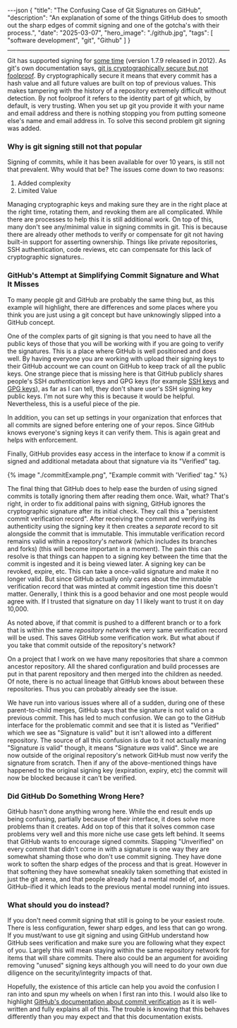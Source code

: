 ---json
{
  "title": "The Confusing Case of Git Signatures on GitHub",
  "description": "An explanation of some of the things GitHub does to smooth out the sharp edges of commit signing and one of the gotcha's with their process.",
  "date": "2025-03-07",
  "hero_image": "./github.jpg",
  "tags": [
    "software development",
    "git",
    "Github"
  ]
}

---

Git has supported signing for [some time](https://lwn.net/Articles/478791/) (version 1.7.9 released in 2012). As git's own documentation says, [git is cryptographically secure but not foolproof](https://git-scm.com/book/en/v2/Git-Tools-Signing-Your-Work). By cryptographically secure it means that every commit has a hash value and all future values are built on top of previous values. This makes tampering with the history of a repository extremely difficult without detection. By not foolproof it refers to the identity part of git which, by default, is very trusting. When you set up git you provide it with your name and email address and there is nothing stopping you from putting someone else's name and email address in. To solve this second problem git signing was added. 

### Why is git signing still not that popular

Signing of commits, while it has been available for over 10 years, is still not that prevalent. Why would that be? The issues come down to two reasons:

1. Added complexity
2. Limited Value

Managing cryptographic keys and making sure they are in the right place at the right time, rotating them, and revoking them are all complicated. While there are processes to help this it is still additional work. On top of this, many don't see any/minimal value in signing commits in git. This is because there are already other methods to verify or compensate for git not having built-in support for asserting ownership. Things like private repositories, SSH authentication, code reviews, etc can compensate for this lack of cryptographic signatures..

### GitHub's Attempt at Simplifying Commit Signature and What It Misses

To many people git and GitHub are probably the same thing but, as this example will highlight, there are differences and some places where you think you are just using a git concept but have unknowingly slipped into a GitHub concept.

One of the complex parts of git signing is that you need to have all the public keys of those that you will be working with if you are going to verify the signatures. This is a place where GitHub is well positioned and does well. By having everyone you are working with upload their signing keys to their GitHub account we can count on GitHub to keep track of all the public keys. One strange piece that is missing here is that GitHub publicly shares people's SSH _authentication_ keys and GPG keys (for example [SSH keys](https://github.com/kylec32.keys) and [GPG keys](https://github.com/kylec32.gpg)), as far as I can tell, they don't share user's SSH signing key public keys. I'm not sure why this is because it would be helpful. Nevertheless, this is a useful piece of the pie.

In addition, you can set up settings in your organization that enforces that all commits are signed before entering one of your repos. Since GitHub knows everyone's signing keys it can verify them. This is again great and helps with enforcement.

Finally, GitHub provides easy access in the interface to know if a commit is signed and additional metadata about that signature via its "Verified" tag.

{% image "./commitExample.png", "Example commit with 'Verified' tag." %}

The final thing that GitHub does to help ease the burden of using signed commits is totally ignoring them after reading them once. Wait, what? That's right, in order to fix additional pains with signing, GitHub ignores the cryptographic signature after its initial check. They call this a "persistent commit verification record". After receiving the commit and verifying its authenticity using the signing key it then creates a _separate_ record to sit alongside the commit that is immutable. This immutable verification record remains valid within a repository's _network_ (which includes its branches and forks) (this will become important in a moment). The pain this can resolve is that things can happen to a signing key between the time that the commit is ingested and it is being viewed later. A signing key can be revoked, expire, etc. This can take a once-valid signature and make it no longer valid. But since GitHub actually only cares about the immutable verification record that was minted at commit ingestion time this doesn't matter. Generally, I think this is a good behavior and one most people would agree with. If I trusted that signature on day 1 I likely want to trust it on day 10,000.

As noted above, if that commit is pushed to a different branch or to a fork that is within the same _repository network_ the very same verification record will be used. This saves GitHub some verification work. But what about if you take that commit outside of the repository's network?

On a project that I work on we have many repositories that share a common ancestor repository. All the shared configuration and build processes are put in that parent repository and then merged into the children as needed. Of note, there is no actual lineage that GitHub knows about between these repositories. Thus you can probably already see the issue.

We have run into various issues where all of a sudden, during one of these parent-to-child merges, GitHub says that the signature is not valid on a previous commit. This has led to much confusion. We can go to the GitHub interface for the problematic commit and see that it is listed as "Verified" which we see as "Signature is valid" but it isn't allowed into a different repository. The source of all this confusion is due to it not actually meaning "Signature _is_ valid" though, it means "Signature _was_ valid". Since we are now outside of the original repository's network GitHub must now verify the signature from scratch. Then if any of the above-mentioned things have happened to the original signing key (expiration, expiry, etc) the commit will now be blocked because it can't be verified.

### Did GitHub Do Something Wrong Here?

GitHub hasn't done anything wrong here. While the end result ends up being confusing, partially because of their interface, it does solve more problems than it creates. Add on top of this that it solves common case problems very well and this more niche use case gets left behind. It seems that GitHub wants to encourage signed commits. Slapping "Unverified" on every commit that didn't come in with a signature is one way they are somewhat shaming those who don't use commit signing. They have done work to soften the sharp edges of the process and that is great. However in that softening they have somewhat sneakily taken something that existed in just the git arena, and that people already had a mental model of, and GitHub-ified it which leads to the previous mental model running into issues.

### What should you do instead?

If you don't need commit signing that still is going to be your easiest route. There is less configuration, fewer sharp edges, and less that can go wrong. If you must/want to use git signing and using GitHub understand how GitHub sees verification and make sure you are following what they expect of you. Largely this will mean staying within the same repository network for items that will share commits. There also could be an argument for avoiding removing "unused" signing keys although you will need to do your own due diligence on the security/integrity impacts of that.

Hopefully, the existence of this article can help you avoid the confusion I ran into and spun my wheels on when I first ran into this. I would also like to highlight [GitHub's documentation about commit verification](https://docs.github.com/en/authentication/managing-commit-signature-verification/about-commit-signature-verification#persistent-commit-signature-verification) as it is well-written and fully explains all of this. The trouble is knowing that this behaves differently than you may expect and that this documentation exists.